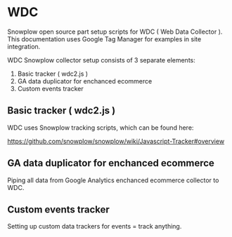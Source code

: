 # WDC
Snowplow open source part setup scripts for WDC ( Web Data Collector ). This documentation uses Google Tag Manager for examples in site integration.

WDC Snowplow collector setup consists of 3 separate elements:
1. Basic tracker ( wdc2.js )
2. GA data duplicator for enchanced ecommerce
3. Custom events tracker

## Basic tracker ( wdc2.js )

WDC uses Snowplow tracking scripts, which can be found here:

https://github.com/snowplow/snowplow/wiki/Javascript-Tracker#overview 

## GA data duplicator for enchanced ecommerce

Piping all data from Google Analytics enchanced ecommerce collector to WDC.

## Custom events tracker 

Setting up custom data trackers for events = track anything.
